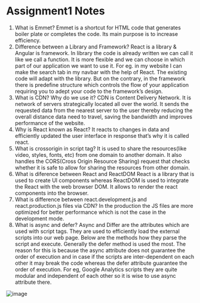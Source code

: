 # Assignment1 Notes

1.	What is Emmet?
Emmet is a shortcut for HTML code that generates boiler plate or completes the code. Its main purpose is to increase efficiency.
2.	Difference between a Library and Framework?
React is a library & Angular is framework. In library the code is already written we can call it like we call a function. It is more flexible and we can choose in which part of our application we want to use it. For eg. in my website I can make the search tab in my navbar with the help of React. The existing code will adapt with the library. But on the contrary, in the framework there is predefine structure which controls  the flow of your application requiring you to adept your code to the framework’s design.
3.	What is CDN? Why do we use it?
CDN is Content Delivery Network. It is network of servers strategically located all over the world. It sends the requested data from the nearest server to the user thereby reducing the overall distance data need to travel, saving the bandwidth and improves performance of the website.
4.	Why is React known as React?
It reacts to changes in data and efficiently updated the user interface in response that’s why it is called react.
5.	What is crossorigin in script tag?
It is used to share the resources(like video, styles, fonts, etc) from one domain to another domain. It also handles the CORS(Cross Origin Resource Sharing)  request that checks whether it is safe to allow for sharing the resources from other domain.
6.	What is diference between React and ReactDOM
React is a library that is used to create UI components whereas ReactDOM is used to integrate the React with the web browser DOM. It allows to render the react components into the browser.
7.	What is difference between react.development.js and react.production.js files via CDN?
In the production the JS files are more optimized for better performance which is not the case in the development mode.
8.	What is async and defer?
Async and Differ are the attributes which are used with script tags. They are used to efficiently load the external scripts into our web page. Below are the methods how they parse the script and execute. Generally the defer method is used the most. The reason for this is because the async attribute does not guarantee the order of execution and in case if the scripts are inter-dependent on each other it may break the code whereas the defer attribute guarantee the order of execution. For eg, Google Analytics scripts they are quite modular and independent of each other so it is wise to use async attribute there.
 
![image](https://github.com/dm-lalwani/namaste-react-dml/assets/77269586/24a51758-64d3-4b3b-9c00-de82d87f76af)

